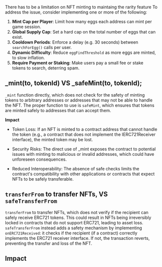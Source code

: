 There has to be a limitation on NFT minting to maintaing the rarity feature
To address the issue, consider implementing one or more of the following:

1. **Mint Cap per Player**: Limit how many eggs each address can mint per game session.
2. **Global Supply Cap**: Set a hard cap on the total number of eggs that can exist.
3. **Cooldown Periods**: Enforce a delay (e.g. 30 seconds) between `searchForEgg()` calls per user.
4. **Dynamic Difficulty**: Reduce `eggFindThreshold` as more eggs are minted, to slow inflation.
5. **Require Payment or Staking**: Make users pay a small fee or stake tokens to search, deterring spam.


## _mint(to, tokenId) VS _safeMint(to, tokenId);

`_mint` function directly, which does not check for the safety of minting tokens to arbitrary addresses or addresses that may not be able to handle the NFT. 
The proper function to use is `safeMint`, which ensures that tokens are minted safely to addresses that can accept them.

**Impact**

* Token Loss: If an NFT is minted to a contract address that cannot handle the token (e.g., a contract that does not implement the IERC721Receiver interface), the minted token may be lost.

* Security Risks: The direct use of \_mint exposes the contract to potential issues with minting to malicious or invalid addresses, which could have unforeseen consequences.

* Reduced Interoperability: The absence of safe checks limits the contract's compatibility with other applications or contracts that expect NFTs to be safely transferable.


## `transferFrom` to transfer NFTs, VS `safeTransferFrom` 
`transferFrom` to transfer NFTs, which does not verify if the recipient can safely receive ERC721 tokens. This could result in NFTs being irreversibly locked in contracts that do not support ERC721, leading to asset loss.
`safeTransferFrom` instead adds a safety mechanism by implementing `onERC721Received`: it checks if the recipient (if a contract) correctly implements the ERC721 receiver interface. If not, the transaction reverts, preventing the transfer and loss of the NFT.

## Impact
